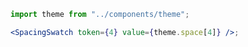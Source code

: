 ```jsx harmony
import theme from "../components/theme";

<SpacingSwatch token={4} value={theme.space[4]} />;
```
